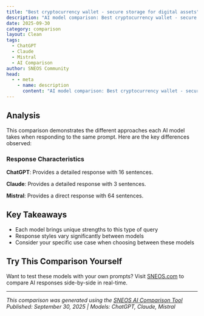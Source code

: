 ```yaml
---
title: "Best cryptocurrency wallet - secure storage for digital assets"
description: "AI model comparison: Best cryptocurrency wallet - secure storage for digital assets..."
date: 2025-09-30
category: comparison
layout: Clean
tags:
  - ChatGPT
  - Claude
  - Mistral
  - AI Comparison
author: SNEOS Community
head:
  - - meta
    - name: description
      content: "AI model comparison: Best cryptocurrency wallet - secure storage for digital assets..."
---
```


<ChatComparison
  title="Best cryptocurrency wallet - secure storage for digital assets"
  prompt="Best cryptocurrency wallet - secure storage for digital assets"
  :responses='{
    "ChatGPT": "Choosing the best cryptocurrency wallet depends on your specific needs for security, convenience, and asset types. Here\u2019s an overview of the top options for secure storage of digital assets:\n\n### 1. **Hardware Wallets (Most Secure)**\nHardware wallets store your private keys offline, making them immune to online hacks.\n\n- **Ledger Nano X / Nano S Plus**  \n  - Supports 1,800\u002B cryptocurrencies  \n  - Bluetooth (Nano X) for mobile use  \n  - Secure Element chip for enhanced security  \n\n- **Trezor Model T / One**  \n  - Open-source firmware  \n  - Touchscreen (Model T)  \n  - Supports numerous cryptos\n\n- **Coldcard**  \n  - Focused on Bitcoin security  \n  - Air-gapped operation  \n  - Advanced security features\n\n### 2. **Software Wallets (Convenient, Moderate Security)**\nSoftware wallets are apps or programs that can be installed on your computer or mobile device.\n\n- **Exodus**  \n  - User-friendly interface  \n  - Supports many cryptocurrencies  \n  - Built-in exchange  \n\n- **Electrum** (Bitcoin only)  \n  - Lightweight and fast  \n  - Advanced security features like 2FA and multisig  \n\n- **Trust Wallet** (Mobile)  \n  - Supports many tokens  \n  - Integrated DApp browser  \n  - User-controlled private keys\n\n### 3. **Web Wallets (Least Secure)**\nWeb wallets offer convenience but are vulnerable to phishing and hacks.\n\n- **MetaMask** (Ethereum \u0026 tokens)  \n  - Popular for DeFi and NFTs  \n  - Browser extension and mobile app  \n\n- Use only reputable services and enable 2FA.\n\n---\n\n### Security Tips:\n- Always keep your **private keys** and **seed phrases** offline and never share them.  \n- Use **hardware wallets** for long-term and large holdings.  \n- Regularly update wallet software to patch vulnerabilities.  \n- Beware of phishing sites and use official wallet sources.\n\n---\n\n**Summary:** For maximum security, a **hardware wallet** like Ledger or Trezor combined with good security practices is the best choice for storing digital assets securely. For ease of use with moderate security, software wallets like Exodus or Trust Wallet are good options. Avoid keeping large amounts of crypto solely on exchanges or web wallets.\n\nIf you want, I can help recommend the best wallet based on your crypto types and usage habits.",
    "Claude": "Here are the top cryptocurrency wallets for secure storage, organized by type:\n\n## **Hardware Wallets (Most Secure)**\n- **Ledger Nano S Plus/X**: Industry standard, supports 1,000\u002B cryptocurrencies\n- **Trezor Model T/One**: Open-source, excellent security features\n- **BitBox02**: Swiss-made, minimalist design, strong security\n\n## **Software Wallets**\n\n### Desktop\n- **Electrum**: Bitcoin-focused, lightweight, advanced features\n- **Exodus**: User-friendly, multi-currency, built-in exchange\n- **Atomic Wallet**: Supports 500\u002B coins, staking features\n\n### Mobile\n- **Trust Wallet**: Binance-owned, supports many blockchains\n- **Coinbase Wallet**: Easy to use, DeFi integration\n- **MetaMask**: Essential for Ethereum and DeFi applications\n\n## **Security Best Practices**\n- Always buy hardware wallets directly from manufacturers\n- Enable 2FA where available\n- Store seed phrases offline in multiple secure locations\n- Never share private keys or seed phrases\n- Use separate wallets for different purposes (trading vs. long-term storage)\n\n## **Recommendation**\nFor serious crypto holders: **Hardware wallet (Ledger/Trezor) for long-term storage \u002B software wallet for daily transactions**\n\nThe best choice depends on your specific needs, technical comfort level, and the cryptocurrencies you hold. What type of usage are you planning?",
    "Mistral": "Choosing the best cryptocurrency wallet depends on your specific needs, such as security, ease of use, and the types of cryptocurrencies you plan to store. Here are some of the most highly regarded options:\n\n### Hardware Wallets\n1. **Ledger Nano X/S**\n   - **Security**: Highly secure with a physical device.\n   - **Features**: Supports a wide range of cryptocurrencies, Bluetooth connectivity (Nano X), and a secure element chip.\n   - **Pros**: Excellent security, supports many cryptocurrencies.\n   - **Cons**: Requires a physical device, which can be lost or damaged.\n\n2. **Trezor Model T/One**\n   - **Security**: Very secure with a physical device.\n   - **Features**: Supports a wide range of cryptocurrencies, touchscreen (Model T), and open-source firmware.\n   - **Pros**: Strong security, open-source, supports many cryptocurrencies.\n   - **Cons**: Requires a physical device, which can be lost or damaged.\n\n### Software Wallets\n1. **Exodus**\n   - **Security**: Moderate security with a focus on ease of use.\n   - **Features**: User-friendly interface, built-in exchange, supports many cryptocurrencies.\n   - **Pros**: Easy to use, built-in exchange, supports many cryptocurrencies.\n   - **Cons**: Less secure than hardware wallets.\n\n2. **Electrum**\n   - **Security**: High security with advanced features.\n   - **Features**: Open-source, supports hardware wallets, custom transaction fees.\n   - **Pros**: High security, open-source, advanced features.\n   - **Cons**: Less user-friendly, primarily for Bitcoin.\n\n3. **Mycelium**\n   - **Security**: High security with advanced features.\n   - **Features**: Open-source, supports hardware wallets, custom transaction fees.\n   - **Pros**: High security, open-source, advanced features.\n   - **Cons**: Less user-friendly, primarily for Bitcoin.\n\n### Mobile Wallets\n1. **Trust Wallet**\n   - **Security**: Moderate security with a focus on ease of use.\n   - **Features**: Supports a wide range of cryptocurrencies, built-in exchange, staking.\n   - **Pros**: Easy to use, supports many cryptocurrencies, built-in exchange.\n   - **Cons**: Less secure than hardware wallets.\n\n2. **Coinbase Wallet**\n   - **Security**: Moderate security with a focus on ease of use.\n   - **Features**: User-friendly interface, supports many cryptocurrencies, built-in exchange.\n   - **Pros**: Easy to use, supports many cryptocurrencies, built-in exchange.\n   - **Cons**: Less secure than hardware wallets.\n\n### Desktop Wallets\n1. **Atomic Wallet**\n   - **Security**: Moderate security with a focus on ease of use.\n   - **Features**: Supports a wide range of cryptocurrencies, built-in exchange, staking.\n   - **Pros**: Easy to use, supports many cryptocurrencies, built-in exchange.\n   - **Cons**: Less secure than hardware wallets.\n\n2. **Jaxx Liberty**\n   - **Security**: Moderate security with a focus on ease of use.\n   - **Features**: Supports a wide range of cryptocurrencies, built-in exchange, portfolio management.\n   - **Pros**: Easy to use, supports many cryptocurrencies, built-in exchange.\n   - **Cons**: Less secure than hardware wallets.\n\n### Paper Wallets\n1. **BitAddress.org**\n   - **Security**: High security but requires careful handling.\n   - **Features**: Generates a paper wallet with public and private keys.\n   - **Pros**: High security, offline storage.\n   - **Cons**: Requires careful handling, not user-friendly.\n\n### Multi-Signature Wallets\n1. **Copay**\n   - **Security**: High security with multi-signature support.\n   - **Features**: Supports multiple users, open-source, custom transaction fees.\n   - **Pros**: High security, multi-signature support, open-source.\n   - **Cons**: Less user-friendly, primarily for Bitcoin.\n\n### Considerations\n- **Security**: Hardware wallets are generally the most secure.\n- **Ease of Use**: Software and mobile wallets are typically more user-friendly.\n- **Cryptocurrency Support**: Ensure the wallet supports the cryptocurrencies you plan to store.\n- **Backup and Recovery**: Make sure the wallet offers robust backup and recovery options.\n\nUltimately, the best wallet for you will depend on your specific needs and preferences. If security is your top priority, a hardware wallet like Ledger or Trezor is likely the best choice. If ease of use is more important, a software or mobile wallet like Exodus or Trust Wallet might be more suitable."
  }'
  published-date="22:46"
/>

## Analysis

This comparison demonstrates the different approaches each AI model takes when responding to the same prompt. Here are the key differences observed:

### Response Characteristics

**ChatGPT**: Provides a detailed response with 16 sentences. 

**Claude**: Provides a detailed response with 3 sentences. 

**Mistral**: Provides a direct response with 64 sentences. 

## Key Takeaways

- Each model brings unique strengths to this type of query
- Response styles vary significantly between models
- Consider your specific use case when choosing between these models

## Try This Comparison Yourself

Want to test these models with your own prompts? Visit [SNEOS.com](https://sneos.com) to compare AI responses side-by-side in real-time.

---

*This comparison was generated using the [SNEOS AI Comparison Tool](https://sneos.com)*
*Published: September 30, 2025 | Models: ChatGPT, Claude, Mistral*
